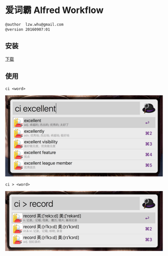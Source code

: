 # 爱词霸 Alfred Workflow

```raw
@author  lzw.whu@gmail.com
@version 20160907:01
```

## 安装

[下载](https://github.com/migege/iciba.alfredworkflow/blob/master/bundle/iciba.alfredworkflow)

## 使用

```
ci <word>
```

![iciba.alfredworkflow](https://raw.githubusercontent.com/migege/iciba.alfredworkflow/master/screenshots/iciba.alfredworkflow.png)

```
ci > <word>
```

![iciba.alfredworkflow](https://raw.githubusercontent.com/migege/iciba.alfredworkflow/master/screenshots/iciba.alfredworkflow.2.png)

